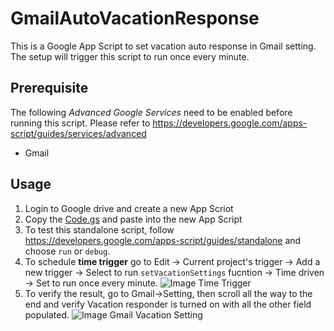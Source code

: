 # GmailAutoVacationResponse
This is a Google App Script to set vacation auto response in Gmail setting. 
The setup will trigger this script to run once every minute. 

## Prerequisite
The following *Advanced Google Services* need to be enabled before running this script. Please refer to https://developers.google.com/apps-script/guides/services/advanced
- Gmail

## Usage
1. Login to Google drive and create a new App Scriot
2. Copy the [Code.gs](https://github.com/davidsiers/GmailAutoVacationResponse/blob/master/Code.gs) and paste into the new App Script
3. To test this standalone script, follow https://developers.google.com/apps-script/guides/standalone and choose `run` or `debug`.
5. To schedule **time trigger** go to Edit -> Current project's trigger -> Add a new trigger -> Select to run `setVacationSettings` fucntion -> Time driven -> Set to run once every minute.
![Image Time Trigger](https://developers.google.com/analytics/images/resources/apps_script_triggers.png)
6. To verify the result, go to Gmail->Setting, then scroll all the way to the end and verify Vacation responder is turned on with all the other field populated.
![Image Gmail Vacation Setting](http://icdn3.digitaltrends.com/image/gmail_step2-1049x296.jpg)

